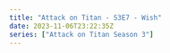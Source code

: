 ```yaml
---
title: "Attack on Titan - S3E7 - Wish"
date: 2023-11-06T23:22:35Z
series: ["Attack on Titan Season 3"]
---
```



<mux-player stream-type="on-demand"
  src="https://kp3d-my.sharepoint.com/personal/ryoo_kp3d_onmicrosoft_com/_layouts/15/download.aspx?share=Ec5ILETEFtpPowPfh7vqvoEB5v_s6z0n6XGrJod4VODZZQ" prefer-playback="mse" controls>
  </mux-player>
  
  
  <script src="https://cdn.jsdelivr.net/npm/@mux/mux-player"></script>
  
 <script type="application/ld+json">
 {
  "@context": "https://schema.org/",
  "@type": "VideoObject",
  "name": "Attack on Titan - S3E7 - Wish",
  "contentUrl": "https://stream.mux.com/lFwTMKMH3100noum3ndwm01oWTULvBxUSztp01mIRVAJkU.m3u8",
  "thumbnailUrl": "https://www.themoviedb.org/t/p/original/rstHtpbEIoHnmxvsbNH7UlEPeEP.jpg?width=314&fit_mode=preserve&time=25",
  "uploadDate": "2023-11-06T23:22:35Z",
}

</script>



